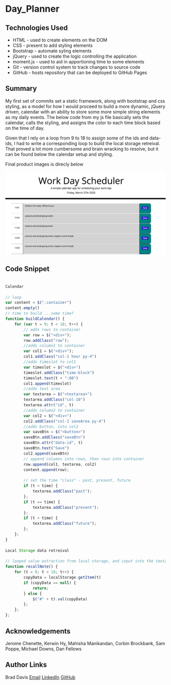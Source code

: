 # Day_Planner

## Technologies Used
- HTML - used to create elements on the DOM
- CSS - present to add styling elements
- Bootstrap - automate syling elements
- jQuery - used to create the logic controlling the application
- moment.js - used to aid in apportioning time to some elements
- Git - version control system to track changes to source code
- GitHub - hosts repository that can be deployed to GitHub Pages

## Summary

My first set of commits set a static framework, along with bootstrap and css styling, as a model for how I would proceed to build a more dynamic, jQuery driven, calendar with an ability to store some more simple string elements as my daily events.  The below code from my js file basically sets the calendar, calls the styling, and assigns the color to each time block based on the time of day.

Given that I rely on a loop from 9 to 18 to assign some of the ids and data-ids, I had to write a corresponding loop to build the local storage retreival.  That proved a lot more cumbersome and brain wracking to resolve, but it can be found below the calendar setup and styling.

Final product images is direcly below

<img src="https://github.com/davisbradleyj/Day_Planner/blob/master/assets/calendar.png">

## Code Snippet

```js

Calendar

// loop
var content = $(".container")
content.empty()
// time to build ...some time?
function buildCalendar() {
    for (var t = 9; t < 18; t++) {
        // adds rows to container
        var row = $("<div>");
        row.addClass("row");
        //adds column1 to container
        var col1 = $("<div>");
        col1.addClass("col-1 hour py-4")
        //adds timeslot to col1
        var timeslot = $("<div>")
        timeslot.addClass("time-block")
        timeslot.text(t + ":00")
        col1.append(timeslot)
        //adds text area
        var textarea = $("<textarea>")
        textarea.addClass("col-10")
        textarea.attr("id", t)
        //adds column2 to container
        var col2 = $("<div>")
        col2.addClass("col-1 saveArea py-4")
        //adds button, into col2
        var saveBtn = $("<button>")
        saveBtn.addClass("saveBtn")
        saveBtn.attr("data-id", t)
        saveBtn.text("Save")
        col2.append(saveBtn)
        // append columns into rows, then rows into container
        row.append(col1, textarea, col2)
        content.append(row);

        // set the time "class" - past, present, future       
        if (t < time) {
            textarea.addClass("past");
        };
        if (t == time) {
            textarea.addClass("present");
        };
        if (t > time) {
            textarea.addClass("future");
        };
    };
}

Local Storage data retreival

// looped value extraction from local storage, and input into the textareas created byt the buildCalendar loop
function recallNote() {
    for (t = 9; t < 18; t++) {
        copyData = localStorage.getItem(t)
        if (copyData == null) {
            return;
        } else {
            $("#" + t).val(copyData)
        };
    };
};

```

## Acknowledgements

Jerome Chenette, Kerwin Hy, Mahisha Manikandan, Corbin Brockbank, Sam Poppe, Michael Downs, Dan Fellows

## Author Links

Brad Davis
[Email](davis.bradleyj@gmail.com)
[LinkedIn](https://www.linkedin.com/in/brad-davis-7885884/)
[GitHub](https://github.com/davisbradleyj)
